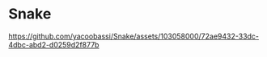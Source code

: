 # Snake

https://github.com/yacoobassi/Snake/assets/103058000/72ae9432-33dc-4dbc-abd2-d0259d2f877b

